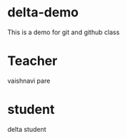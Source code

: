# delta-demo
This is a demo for git and github class
# Teacher
vaishnavi pare
# student
delta student
